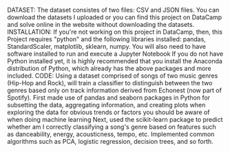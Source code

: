 DATASET:
The dataset consistes of two files: CSV and JSON files. You can download the datasets I uploaded or you can find this project on DataCamp and solve online in the website without downloading the datasets. 
INSTALLATION:
If you're not working on this project in DataCamp, then, this Project requires "python" and the following libraries installed:
pandas, StandardScaler, matplotlib, sklearn, numpy.
You will also need to have software installed to run and execute a Jupyter Notebook
If you do not have Python installed yet, it is highly recommended that you install the Anaconda distribution of Python, which already has the above packages and more included.
CODE:
Using a dataset comprised of songs of two music genres (Hip-Hop and Rock), will train a classifier to distinguish between the two genres based only on track information derived from Echonest (now part of Spotify). 
First made use of pandas and seaborn packages in Python for subsetting the data, aggregating information, and creating plots when exploring the data for obvious trends or factors you should be aware of when doing machine learning
Next, used the scikit-learn package to predict whether am I correctly classifying a song's genre based on features such as danceability, energy, acousticness, tempo, etc.
Implemented common algorithms such as PCA, logistic regression, decision trees, and so forth.
